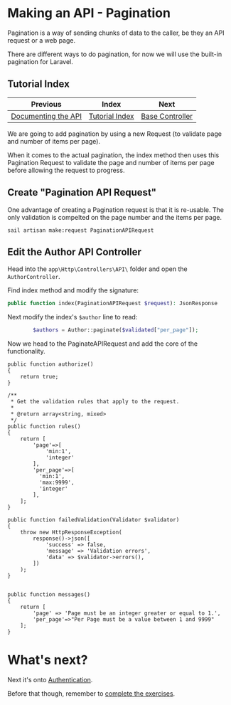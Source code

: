 # Making an API - Pagination

Pagination is a way of sending chunks of data to the caller, be they an
API request or a web page.

There are different ways to do pagination, for now we will use the 
built-in pagination for Laravel.


## Tutorial Index

|                     Previous                      |                Index                 |                        Next                         |
|:-------------------------------------------------:|:------------------------------------:|:---------------------------------------------------:|
| [Documenting the API](ReadMe-17-API-Documenting.md) | [Tutorial Index](ReadMe-00-Index.md) | [Base Controller](ReadMe-19-API-Base-controller-II.md)| 

We are going to add pagination by using a new Request (to validate page and number of items per page).

When it comes to the actual pagination, the index method then uses this Pagination Request to validate the page and number 
of items per page before allowing the request to progress.

## Create "Pagination API Request"

One advantage of creating a Pagination request is that it is re-usable. The only validation is compelted on the page number 
and the items per page.

```shell
sail artisan make:request PaginationAPIRequest
```

## Edit the Author API Controller
Head into the `app\Http\Controllers\API\` folder and open the `AuthorController`.

Find index method and modify the signature:

```php
public function index(PaginationAPIRequest $request): JsonResponse
```

Next modify the index's `$author` line to read:

```php
        $authors = Author::paginate($validated["per_page"]);
```

Now we head to the PaginateAPIRequest and add the core of the functionality.

    public function authorize()
    {
        return true;
    }

    /**
     * Get the validation rules that apply to the request.
     *
     * @return array<string, mixed>
     */
    public function rules()
    {
        return [
            'page'=>[
                'min:1',
                'integer'
            ],
            'per_page'=>[
              'min:1',
              'max:9999',
              'integer'
            ],
        ];
    }

    public function failedValidation(Validator $validator)
    {
        throw new HttpResponseException(
            response()->json([
                'success' => false,
                'message' => 'Validation errors',
                'data' => $validator->errors(),
            ])
        );
    }


    public function messages()
    {
        return [
            'page' => 'Page must be an integer greater or equal to 1.',
            'per_page'=>"Per Page must be a value between 1 and 9999"
        ];
    }





# What's next?

Next it's onto [Authentication](ReadMe-21-API-authentication.md).

Before that though, remember to [complete the exercises](ReadMe-90-API-Exercises.md).
